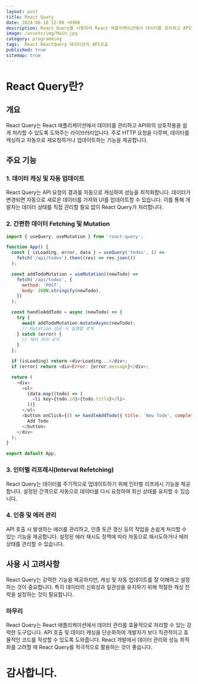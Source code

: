 ```yaml
---
layout: post
title: React Query
date: 2024-06-18 12:00 +0900
description: React Query를 사용하여 React 애플리케이션에서 데이터를 관리하고 API와의 상호작용을 단순화하는 방법에 대해 알아봅니다.
image: /assets/img/Main.jpg
category: programming
tags:  React ReactQuery 데이터관리 API호출
published: true
sitemap: true
---
```


# React Query란?

## 개요

React Query는 React 애플리케이션에서 데이터를 관리하고 API와의 상호작용을 쉽게 처리할 수 있도록 도와주는 라이브러리입니다. 주로 HTTP 요청을 다루며, 데이터를 캐싱하고 자동으로 재요청하거나 업데이트하는 기능을 제공합니다.

## 주요 기능

### 1. 데이터 캐싱 및 자동 업데이트

React Query는 API 요청의 결과를 자동으로 캐싱하여 성능을 최적화합니다. 데이터가 변경되면 자동으로 새로운 데이터를 가져와 UI를 업데이트할 수 있습니다. 이를 통해 개발자는 데이터 상태를 직접 관리할 필요 없이 React Query가 처리합니다.

### 2. 간편한 데이터 Fetching 및 Mutation

```javascript
import { useQuery, useMutation } from 'react-query';

function App() {
  const { isLoading, error, data } = useQuery('todos', () =>
    fetch('/api/todos').then((res) => res.json())
  );

  const addTodoMutation = useMutation((newTodo) =>
    fetch('/api/todos', {
      method: 'POST',
      body: JSON.stringify(newTodo),
    })
  );

  const handleAddTodo = async (newTodo) => {
    try {
      await addTodoMutation.mutateAsync(newTodo);
      // Mutation 성공 시 실행할 로직
    } catch (error) {
      // 에러 처리 로직
    }
  };

  if (isLoading) return <div>Loading...</div>;
  if (error) return <div>Error: {error.message}</div>;

  return (
    <div>
      <ul>
        {data.map((todo) => (
          <li key={todo.id}>{todo.title}</li>
        ))}
      </ul>
      <button onClick={() => handleAddTodo({ title: 'New Todo', completed: false })}>
        Add Todo
      </button>
    </div>
  );
}

export default App;
```

### 3. 인터벌 리프레시(Interval Refetching)
React Query는 데이터를 주기적으로 업데이트하기 위해 인터벌 리프레시 기능을 제공합니다. 설정된 간격으로 자동으로 데이터를 다시 요청하여 최신 상태를 유지할 수 있습니다.

### 4. 인증 및 에러 관리
API 호출 시 발생하는 에러를 관리하고, 인증 토큰 갱신 등의 작업을 손쉽게 처리할 수 있는 기능을 제공합니다. 설정된 에러 재시도 정책에 따라 자동으로 재시도하거나 에러 상태를 관리할 수 있습니다.

## 사용 시 고려사항
React Query는 강력한 기능을 제공하지만, 캐싱 및 자동 업데이트를 잘 이해하고 설정하는 것이 중요합니다. 특히 데이터의 신뢰성과 일관성을 유지하기 위해 적절한 캐싱 전략을 설정하는 것이 필요합니다.


### 마무리
React Query는 React 애플리케이션에서 데이터 관리를 효율적으로 처리할 수 있는 강력한 도구입니다. API 호출 및 데이터 캐싱을 단순화하여 개발자가 보다 직관적이고 효율적인 코드를 작성할 수 있도록 도와줍니다. React 개발에서 데이터 관리와 성능 최적화를 고려할 때 React Query를 적극적으로 활용하는 것이 좋습니다.


# 감사합니다.

